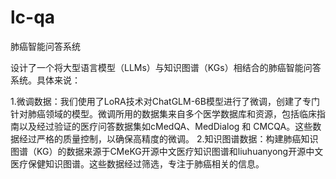 # lc-qa
肺癌智能问答系统

设计了一个将大型语言模型（LLMs）与知识图谱（KGs）相结合的肺癌智能问答系统。具体来说：

1.微调数据：我们使用了LoRA技术对ChatGLM-6B模型进行了微调，创建了专门针对肺癌领域的模型。微调所用的数据集来自多个医学数据库和资源，包括临床指南以及经过验证的医疗问答数据集如cMedQA、MedDialog 和 CMCQA。这些数据经过严格的质量控制，以确保高精度的微调。
2.知识图谱数据：构建肺癌知识图谱（KG）的数据来源于CMeKG开源中文医疗知识图谱和liuhuanyong开源中文医疗保健知识图谱。这些数据经过筛选，专注于肺癌相关的信息。



